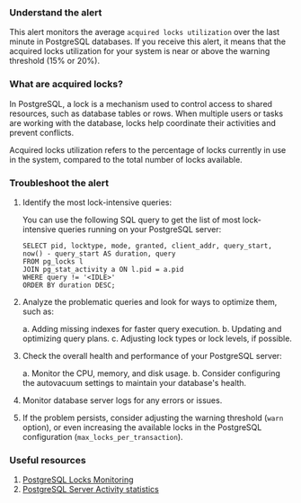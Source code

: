 ### Understand the alert

This alert monitors the average `acquired locks utilization` over the last minute in PostgreSQL databases. If you receive this alert, it means that the acquired locks utilization for your system is near or above the warning threshold (15% or 20%).

### What are acquired locks?

In PostgreSQL, a lock is a mechanism used to control access to shared resources, such as database tables or rows. When multiple users or tasks are working with the database, locks help coordinate their activities and prevent conflicts.

Acquired locks utilization refers to the percentage of locks currently in use in the system, compared to the total number of locks available.

### Troubleshoot the alert

1. Identify the most lock-intensive queries:

   You can use the following SQL query to get the list of most lock-intensive queries running on your PostgreSQL server:

   ```
   SELECT pid, locktype, mode, granted, client_addr, query_start, now() - query_start AS duration, query
   FROM pg_locks l
   JOIN pg_stat_activity a ON l.pid = a.pid
   WHERE query != '<IDLE>'
   ORDER BY duration DESC;
   ```

2. Analyze the problematic queries and look for ways to optimize them, such as:

   a. Adding missing indexes for faster query execution.
   b. Updating and optimizing query plans.
   c. Adjusting lock types or lock levels, if possible.

3. Check the overall health and performance of your PostgreSQL server:

   a. Monitor the CPU, memory, and disk usage.
   b. Consider configuring the autovacuum settings to maintain your database's health.
   
4. Monitor database server logs for any errors or issues.

5. If the problem persists, consider adjusting the warning threshold (`warn` option), or even increasing the available locks in the PostgreSQL configuration (`max_locks_per_transaction`).

### Useful resources

1. [PostgreSQL Locks Monitoring](https://www.postgresql.org/docs/current/monitoring-locks.html)
2. [PostgreSQL Server Activity statistics](https://www.postgresql.org/docs/current/monitoring-stats.html)
